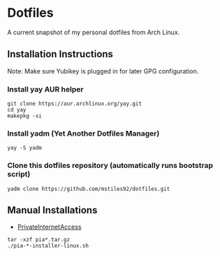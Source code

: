 # Dotfiles #
A current snapshot of my personal dotfiles from Arch Linux.

## Installation Instructions ##
Note: Make sure Yubikey is plugged in for later GPG configuration.

### Install yay AUR helper ###
```
git clone https://aur.archlinux.org/yay.git
cd yay
makepkg -si
```

### Install yadm (Yet Another Dotfiles Manager) ###
```
yay -S yadm
```

### Clone this dotfiles repository (automatically runs bootstrap script) ###
```
yadm clone https://github.com/mstiles92/dotfiles.git
```

## Manual Installations ##

* [PrivateInternetAccess](https://www.privateinternetaccess.com/installer/download_installer_linux)
```
tar -xzf pia*.tar.gz
./pia-*-installer-linux.sh
```